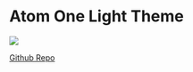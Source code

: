 # Atom One Light Theme
![](https://raw.githubusercontent.com/b4456609/vscode-atom-one-light/master/Screenshot_20170207_005850.png)

[Github Repo](https://github.com/b4456609/vscode-atom-one-light)